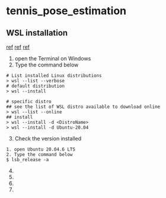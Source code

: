 # tennis_pose_estimation
## WSL installation
[ref](https://learn.microsoft.com/ko-kr/windows/wsl/install)
[ref](https://learn.microsoft.com/en-us/windows/wsl/basic-commands)
[ref](https://blog.naver.com/dychoe80/222953585086)
1. open the Terminal on Windows
2. Type the command below
```
# List installed Linux distributions
> wsl --list --verbose
# default distribution
> wsl --install

# specific distro
## see the list of WSL distro available to download online
> wsl --list --online
## install
> wsl --install -d <DistroName>
> wsl --install -d Ubuntu-20.04
```
3. Check the version installed
```
1. open Ubuntu 20.04.6 LTS
2. Type the command below
$ lsb_release -a
```
4. 
5. 
6. 
7. 
